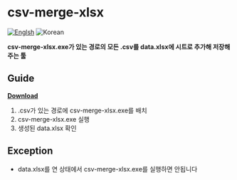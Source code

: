 ﻿# csv-merge-xlsx
[![Englsh](https://img.shields.io/badge/Language-English-blue.svg)](README.md)
![Korean](https://img.shields.io/badge/Language-Korean-lightgrey.svg)

**csv-merge-xlsx.exe가 있는 경로의 모든 .csv를 data.xlsx에 시트로 추가해 저장해주는 툴**

## Guide
**[Download](https://github.com/mousedoc/c-sharp-csv-merge-xlsx/releases/download/v1.0/csv-merge-xlsx.exe)**
1. .csv가 있는 경로에 csv-merge-xlsx.exe를 배치
2. csv-merge-xlsx.exe 실행
3. 생성된 data.xlsx 확인

## Exception
- data.xlsx를 연 상태에서 csv-merge-xlsx.exe를 실행하면 안됩니다


